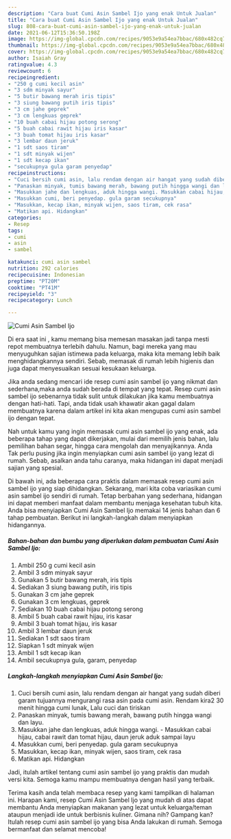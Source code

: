 ```yaml
---
description: "Cara buat Cumi Asin Sambel Ijo yang enak Untuk Jualan"
title: "Cara buat Cumi Asin Sambel Ijo yang enak Untuk Jualan"
slug: 808-cara-buat-cumi-asin-sambel-ijo-yang-enak-untuk-jualan
date: 2021-06-12T15:36:50.198Z
image: https://img-global.cpcdn.com/recipes/9053e9a54ea7bbac/680x482cq70/cumi-asin-sambel-ijo-foto-resep-utama.jpg
thumbnail: https://img-global.cpcdn.com/recipes/9053e9a54ea7bbac/680x482cq70/cumi-asin-sambel-ijo-foto-resep-utama.jpg
cover: https://img-global.cpcdn.com/recipes/9053e9a54ea7bbac/680x482cq70/cumi-asin-sambel-ijo-foto-resep-utama.jpg
author: Isaiah Gray
ratingvalue: 4.3
reviewcount: 6
recipeingredient:
- "250 g cumi kecil asin"
- "3 sdm minyak sayur"
- "5 butir bawang merah iris tipis"
- "3 siung bawang putih iris tipis"
- "3 cm jahe geprek"
- "3 cm lengkuas geprek"
- "10 buah cabai hijau potong serong"
- "5 buah cabai rawit hijau iris kasar"
- "3 buah tomat hijau iris kasar"
- "3 lembar daun jeruk"
- "1 sdt saos tiram"
- "1 sdt minyak wijen"
- "1 sdt kecap ikan"
- "secukupnya gula garam penyedap"
recipeinstructions:
- "Cuci bersih cumi asin, lalu rendam dengan air hangat yang sudah diberi garam tujuannya mengurangi rasa asin pada cumi asin. Rendam kira2 30 menit hingga cumi lunak, Lalu cuci dan tiriskan"
- "Panaskan minyak, tumis bawang merah, bawang putih hingga wangi dan layu."
- "Masukkan jahe dan lengkuas, aduk hingga wangi. Masukkan cabai hijau, cabai rawit dan tomat hijau, daun jeruk aduk sampai layu"
- "Masukkan cumi, beri penyedap. gula garam secukupnya"
- "Masukkan, kecap ikan, minyak wijen, saos tiram, cek rasa"
- "Matikan api. Hidangkan"
categories:
- Resep
tags:
- cumi
- asin
- sambel

katakunci: cumi asin sambel 
nutrition: 292 calories
recipecuisine: Indonesian
preptime: "PT20M"
cooktime: "PT41M"
recipeyield: "3"
recipecategory: Lunch

---
```



![Cumi Asin Sambel Ijo](https://img-global.cpcdn.com/recipes/9053e9a54ea7bbac/680x482cq70/cumi-asin-sambel-ijo-foto-resep-utama.jpg)

Di era  saat ini , kamu memang bisa memesan masakan jadi tanpa mesti repot membuatnya terlebih dahulu. Namun, bagi mereka yang mau menyuguhkan sajian istimewa pada keluarga, maka kita memang lebih baik menghidangkannya sendiri. Sebab, memasak di rumah lebih higienis dan juga dapat menyesuaikan sesuai kesukaan keluarga.

Jika anda sedang mencari ide resep cumi asin sambel ijo yang nikmat dan sederhana,maka anda sudah berada di tempat yang tepat. Resep cumi asin sambel ijo  sebenarnya tidak sulit untuk dilakukan jika kamu membuatnya dengan hati-hati. Tapi, anda tidak usah khawatir akan gagal dalam membuatnya 
karena dalam artikel ini kita akan mengupas cumi asin sambel ijo dengan tepat.  



Nah untuk kamu yang ingin memasak cumi asin sambel ijo yang enak, ada beberapa tahap yang dapat dikerjakan, mulai dari memilih jenis bahan, lalu pemilihan bahan segar, hingga cara mengolah dan menyajikannya. Anda Tak perlu pusing jika ingin menyiapkan cumi asin sambel ijo yang lezat di rumah. Sebab, asalkan anda  tahu caranya, maka hidangan ini dapat menjadi sajian yang spesial.

Di bawah ini, ada beberapa cara praktis  dalam memasak resep cumi asin sambel ijo yang siap dihidangkan. Sekarang, mari kita coba variasikan cumi asin sambel ijo sendiri di rumah. Tetap berbahan yang sederhana, hidangan ini dapat memberi manfaat dalam membantu menjaga kesehatan tubuh kita. Anda bisa menyiapkan Cumi Asin Sambel Ijo memakai 14 jenis bahan dan 6 tahap pembuatan. Berikut ini langkah-langkah dalam menyiapkan hidangannya.

<!--inarticleads1-->

##### Bahan-bahan dan bumbu yang diperlukan dalam pembuatan Cumi Asin Sambel Ijo:

1. Ambil 250 g cumi kecil asin
1. Ambil 3 sdm minyak sayur
1. Gunakan 5 butir bawang merah, iris tipis
1. Sediakan 3 siung bawang putih, iris tipis
1. Gunakan 3 cm jahe geprek
1. Gunakan 3 cm lengkuas, geprek
1. Sediakan 10 buah cabai hijau potong serong
1. Ambil 5 buah cabai rawit hijau, iris kasar
1. Ambil 3 buah tomat hijau, iris kasar
1. Ambil 3 lembar daun jeruk
1. Sediakan 1 sdt saos tiram
1. Siapkan 1 sdt minyak wijen
1. Ambil 1 sdt kecap ikan
1. Ambil secukupnya gula, garam, penyedap




<!--inarticleads2-->

##### Langkah-langkah menyiapkan Cumi Asin Sambel Ijo:

1. Cuci bersih cumi asin, lalu rendam dengan air hangat yang sudah diberi garam tujuannya mengurangi rasa asin pada cumi asin. Rendam kira2 30 menit hingga cumi lunak, Lalu cuci dan tiriskan
1. Panaskan minyak, tumis bawang merah, bawang putih hingga wangi dan layu.
1. Masukkan jahe dan lengkuas, aduk hingga wangi. - Masukkan cabai hijau, cabai rawit dan tomat hijau, daun jeruk aduk sampai layu
1. Masukkan cumi, beri penyedap. gula garam secukupnya
1. Masukkan, kecap ikan, minyak wijen, saos tiram, cek rasa
1. Matikan api. Hidangkan




Jadi, itulah artikel tentang  cumi asin sambel ijo  yang praktis dan mudah versi kita. Semoga kamu mampu membuatnya dengan hasil yang terbaik. 

Terima kasih anda telah membaca resep yang kami tampilkan di halaman ini. Harapan kami, resep  Cumi Asin Sambel Ijo yang mudah di atas dapat membantu Anda menyiapkan makanan yang lezat untuk keluarga/teman ataupun menjadi ide untuk berbisnis kuliner. Gimana nih? Gampang kan? Itulah resep cumi asin sambel ijo yang bisa Anda lakukan di rumah. Semoga bermanfaat dan selamat mencoba!

